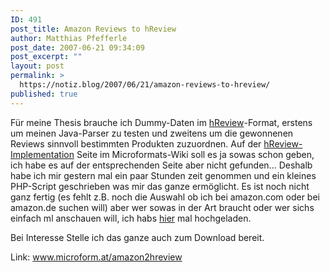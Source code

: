 ```yaml
---
ID: 491
post_title: Amazon Reviews to hReview
author: Matthias Pfefferle
post_date: 2007-06-21 09:34:09
post_excerpt: ""
layout: post
permalink: >
  https://notiz.blog/2007/06/21/amazon-reviews-to-hreview/
published: true
---
```

Für meine Thesis brauche ich Dummy-Daten im <a href="http://microformats.org/wiki/hreview">hReview</a>-Format, erstens um meinen Java-Parser zu testen und zweitens um die gewonnenen Reviews sinnvoll bestimmten Produkten zuzuordnen. Auf der <a href="http://microformats.org/wiki/hreview-implementations">hReview-Implementation</a> Seite im Microformats-Wiki soll es ja sowas schon geben, ich habe es auf der entsprechenden Seite aber nicht gefunden...
Deshalb habe ich mir gestern mal ein paar Stunden zeit genommen und ein kleines PHP-Script geschrieben was mir das ganze ermöglicht. Es ist noch nicht ganz fertig (es fehlt z.B. noch die Auswahl ob ich bei amazon.com oder bei amazon.de suchen will) aber wer sowas in der Art braucht oder wer sichs einfach ml anschauen will, ich habs <a href="http://www.microform.at/amazon2hreview">hier</a> mal hochgeladen.

Bei Interesse Stelle ich das ganze auch zum Download bereit.

Link: <a href="http://www.microform.at/amazon2hreview">www.microform.at/amazon2hreview</a>